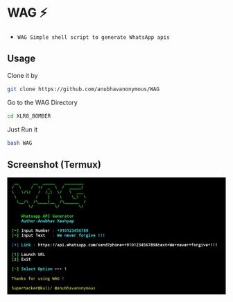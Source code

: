 # WAG ⚡
* `WAG Simple shell script to generate WhatsApp apis`

## Usage
Clone it by
```bash
git clone https://github.com/anubhavanonymous/WAG
```
Go to the WAG Directory
```bash
cd XLR8_BOMBER
```
Just Run it
```bash
bash WAG
```

## Screenshot (Termux)

<img src="IMG_20210318_152422.jpg"><br>
